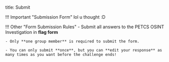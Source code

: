 title: Submit

!!! Important "Submission Form"
    lol u thought :D

!!! Other "Form Submission Rules"
    - Submit all answers to the PETCS OSINT Investigation in **flag form** 

    - Only **one group member** is required to submit the form. 

    - You can only submit **once**, but you can **edit your response** as many times as you want before the challenge ends!
